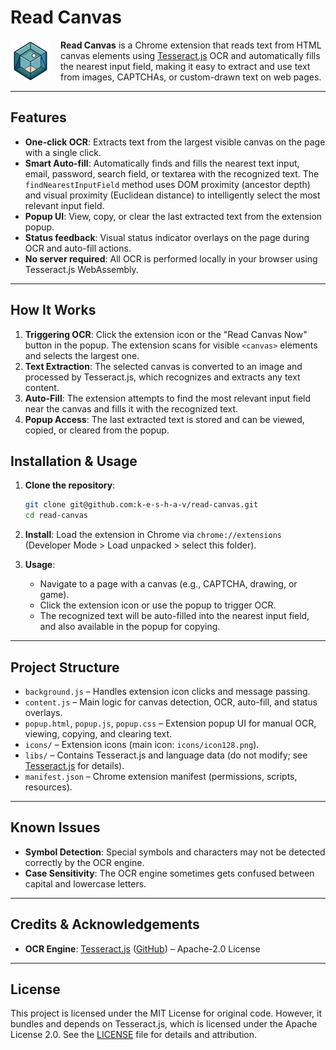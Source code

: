 # Read Canvas

<div style="display: flex; align-items: center; gap: 16px;">
  <img src="icons/icon128.png" alt="Read Canvas Icon" width="64" height="64" />
  <div>
    <b>Read Canvas</b> is a Chrome extension that reads text from HTML canvas elements using <a href="https://tesseract.projectnaptha.com/">Tesseract.js</a> OCR and automatically fills the nearest input field, making it easy to extract and use text from images, CAPTCHAs, or custom-drawn text on web pages.
  </div>
</div>

---

## Features

- **One-click OCR**: Extracts text from the largest visible canvas on the page with a single click.
- **Smart Auto-fill**: Automatically finds and fills the nearest text input, email, password, search field, or textarea with the recognized text. The `findNearestInputField` method uses DOM proximity (ancestor depth) and visual proximity (Euclidean distance) to intelligently select the most relevant input field.
- **Popup UI**: View, copy, or clear the last extracted text from the extension popup.
- **Status feedback**: Visual status indicator overlays on the page during OCR and auto-fill actions.
- **No server required**: All OCR is performed locally in your browser using Tesseract.js WebAssembly.

---

## How It Works

1. **Triggering OCR**: Click the extension icon or the "Read Canvas Now" button in the popup. The extension scans for visible `<canvas>` elements and selects the largest one.
2. **Text Extraction**: The selected canvas is converted to an image and processed by Tesseract.js, which recognizes and extracts any text content.
3. **Auto-Fill**: The extension attempts to find the most relevant input field near the canvas and fills it with the recognized text.
4. **Popup Access**: The last extracted text is stored and can be viewed, copied, or cleared from the popup.



## Installation & Usage

1. **Clone the repository**:
   ```bash
   git clone git@github.com:k-e-s-h-a-v/read-canvas.git
   cd read-canvas
   ```

2. **Install**: Load the extension in Chrome via `chrome://extensions` (Developer Mode > Load unpacked > select this folder).
3. **Usage**:
   - Navigate to a page with a canvas (e.g., CAPTCHA, drawing, or game).
   - Click the extension icon or use the popup to trigger OCR.
   - The recognized text will be auto-filled into the nearest input field, and also available in the popup for copying.

---

## Project Structure

- `background.js` – Handles extension icon clicks and message passing.
- `content.js` – Main logic for canvas detection, OCR, auto-fill, and status overlays.
- `popup.html`, `popup.js`, `popup.css` – Extension popup UI for manual OCR, viewing, copying, and clearing text.
- `icons/` – Extension icons (main icon: `icons/icon128.png`).
- `libs/` – Contains Tesseract.js and language data (do not modify; see [Tesseract.js](https://tesseract.projectnaptha.com/) for details).
- `manifest.json` – Chrome extension manifest (permissions, scripts, resources).

---

## Known Issues

- **Symbol Detection**: Special symbols and characters may not be detected correctly by the OCR engine.
- **Case Sensitivity**: The OCR engine sometimes gets confused between capital and lowercase letters.

---

## Credits & Acknowledgements

- **OCR Engine**: [Tesseract.js](https://tesseract.projectnaptha.com/) ([GitHub](https://github.com/naptha/tesseract.js)) – Apache-2.0 License


---

## License

This project is licensed under the MIT License for original code. However, it bundles and depends on Tesseract.js, which is licensed under the Apache License 2.0. See the [LICENSE](LICENSE) file for details and attribution.

